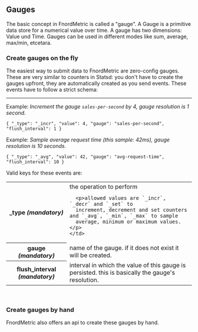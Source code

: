 Gauges
------

The basic concept in FnordMetric is called a "gauge". A Gauge is a primitive data store for a numerical value over
time. A gauge has two dimensions: Value und Time. Gauges can be used in different modes like sum,
average, max/min, etcetara.


### Create gauges on the fly

The easiest way to submit data to FnordMetric are zero-config gauges. These
are very similar to counters in Statsd: you don't have to create the gauges
upfront, they are automatically created as you send events. These events have
to follow a strict schema:
<hr class="space" />

Example: _Increment the gauge `sales-per-second` by 4, gauge resolution is 1 second._

    { "_type": "_incr", "value": 4, "gauge": "sales-per-second", "flush_interval": 1 }

Example: _Sample average request time (this sample: 42ms), gauge resolution is 10 seconds._

    { "_type": "_avg", "value": 42, "gauge": "avg-request-time", "flush_interval": 10 }


Valid keys for these events are:

<table>
  <tr>
    <th><b>_type</b> <i>(mandatory)</i></th>
    <td>
      the operation to perform

      <p>allowed values are `_incr`, `_decr` and `_set` to
      increment, decrement and set counters and `_avg`, `_min`, `_max` to sample
      average, minimum or maximum values.</p>
    </td>
  </tr>
  <tr>
    <th><b>gauge</b> <i>(mandatory)</i></th>
    <td>
      name of the gauge. if it does not exist it will be created.
    </td>
  </tr>
  <tr>
    <th><b>flush_interval</b> <i>(mandatory)</i></th>
    <td>
      interval in which the value of this gauge is persisted. this is basically the
      gauge's resolution.
    </td>
  </tr>
</table>
<br />

### Create gauges by hand

FnordMetric also offers an api to create these gauges by hand.
